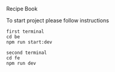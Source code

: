 Recipe Book

To start project please follow instructions
 
    first terminal
    cd be
    npm run start:dev

    second terminal
    cd fe
    npm run dev